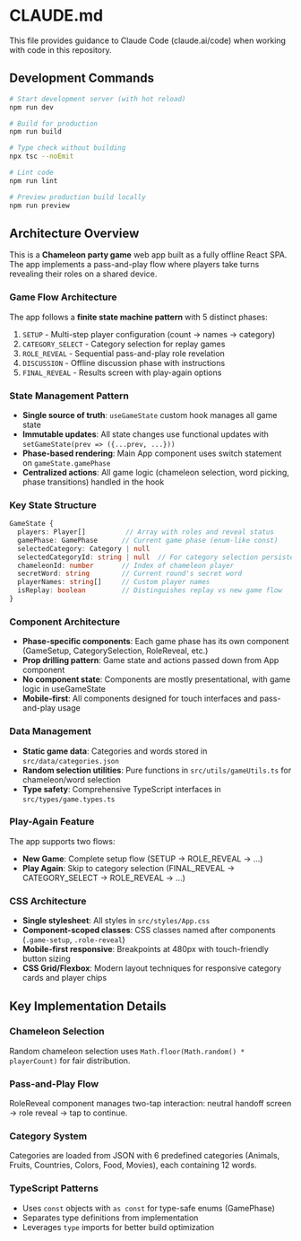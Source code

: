 # CLAUDE.md

This file provides guidance to Claude Code (claude.ai/code) when working with code in this repository.

## Development Commands

```bash
# Start development server (with hot reload)
npm run dev

# Build for production 
npm run build

# Type check without building
npx tsc --noEmit

# Lint code
npm run lint

# Preview production build locally
npm run preview
```

## Architecture Overview

This is a **Chameleon party game** web app built as a fully offline React SPA. The app implements a pass-and-play flow where players take turns revealing their roles on a shared device.

### Game Flow Architecture
The app follows a **finite state machine pattern** with 5 distinct phases:
1. `SETUP` - Multi-step player configuration (count → names → category)  
2. `CATEGORY_SELECT` - Category selection for replay games
3. `ROLE_REVEAL` - Sequential pass-and-play role revelation
4. `DISCUSSION` - Offline discussion phase with instructions
5. `FINAL_REVEAL` - Results screen with play-again options

### State Management Pattern
- **Single source of truth**: `useGameState` custom hook manages all game state
- **Immutable updates**: All state changes use functional updates with `setGameState(prev => ({...prev, ...}))`
- **Phase-based rendering**: Main App component uses switch statement on `gameState.gamePhase`
- **Centralized actions**: All game logic (chameleon selection, word picking, phase transitions) handled in the hook

### Key State Structure
```typescript
GameState {
  players: Player[]          // Array with roles and reveal status
  gamePhase: GamePhase      // Current game phase (enum-like const)
  selectedCategory: Category | null
  selectedCategoryId: string | null  // For category selection persistence
  chameleonId: number       // Index of chameleon player
  secretWord: string        // Current round's secret word
  playerNames: string[]     // Custom player names
  isReplay: boolean         // Distinguishes replay vs new game flow
}
```

### Component Architecture
- **Phase-specific components**: Each game phase has its own component (GameSetup, CategorySelection, RoleReveal, etc.)
- **Prop drilling pattern**: Game state and actions passed down from App component
- **No component state**: Components are mostly presentational, with game logic in useGameState
- **Mobile-first**: All components designed for touch interfaces and pass-and-play usage

### Data Management
- **Static game data**: Categories and words stored in `src/data/categories.json`
- **Random selection utilities**: Pure functions in `src/utils/gameUtils.ts` for chameleon/word selection
- **Type safety**: Comprehensive TypeScript interfaces in `src/types/game.types.ts`

### Play-Again Feature
The app supports two flows:
- **New Game**: Complete setup flow (SETUP → ROLE_REVEAL → ...)  
- **Play Again**: Skip to category selection (FINAL_REVEAL → CATEGORY_SELECT → ROLE_REVEAL → ...)

### CSS Architecture
- **Single stylesheet**: All styles in `src/styles/App.css`
- **Component-scoped classes**: CSS classes named after components (`.game-setup`, `.role-reveal`)
- **Mobile-first responsive**: Breakpoints at 480px with touch-friendly button sizing
- **CSS Grid/Flexbox**: Modern layout techniques for responsive category cards and player chips

## Key Implementation Details

### Chameleon Selection
Random chameleon selection uses `Math.floor(Math.random() * playerCount)` for fair distribution.

### Pass-and-Play Flow
RoleReveal component manages two-tap interaction: neutral handoff screen → role reveal → tap to continue.

### Category System
Categories are loaded from JSON with 6 predefined categories (Animals, Fruits, Countries, Colors, Food, Movies), each containing 12 words.

### TypeScript Patterns
- Uses `const` objects with `as const` for type-safe enums (GamePhase)
- Separates type definitions from implementation
- Leverages `type` imports for better build optimization